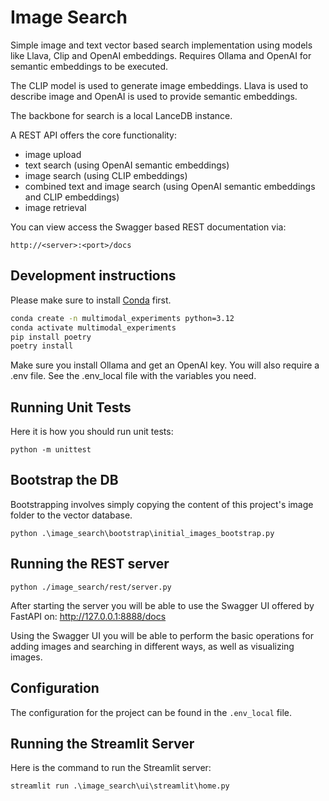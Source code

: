 # Image Search

Simple image and text vector based search implementation using models like Llava, Clip and OpenAI embeddings. Requires Ollama and OpenAI for semantic embeddings to be executed.

The CLIP model is used to generate image embeddings. Llava is used to describe image and OpenAI is used to provide semantic embeddings.

The backbone for search is a local LanceDB instance.

A REST API offers the core functionality:

- image upload
- text search (using OpenAI semantic embeddings)
- image search (using CLIP embeddings)
- combined text and image search (using OpenAI semantic embeddings and CLIP embeddings)
- image retrieval

You can view access the Swagger based REST documentation via:

```
http://<server>:<port>/docs
```

## Development instructions

Please make sure to install [Conda](https://conda.io/projects/conda/en/latest/user-guide/install/index.html) first.

```bash
conda create -n multimodal_experiments python=3.12
conda activate multimodal_experiments
pip install poetry
poetry install
```

Make sure you install Ollama and get an OpenAI key. You will also require a .env file. See the .env_local file with the variables you need.

## Running Unit Tests

Here it is how you should run unit tests:

```
python -m unittest
```

## Bootstrap the DB

Bootstrapping involves simply copying the content of this project's image folder to the vector database.

```
python .\image_search\bootstrap\initial_images_bootstrap.py
```

## Running the REST server

```
python ./image_search/rest/server.py
```

After starting the server you will be able to use the Swagger UI offered by FastAPI on: 
http://127.0.0.1:8888/docs

Using the Swagger UI you will be able to perform the basic operations for adding images and searching in different ways, as well as visualizing images.

## Configuration

The configuration for the project can be found in the `.env_local` file.

## Running the Streamlit Server

Here is the command to run the Streamlit server:

```
streamlit run .\image_search\ui\streamlit\home.py
```